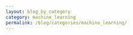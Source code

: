 ```yaml
---
layout: blog_by_category
category: machine_learning
permalink: /blog/categories/machine_learning/
---
```

